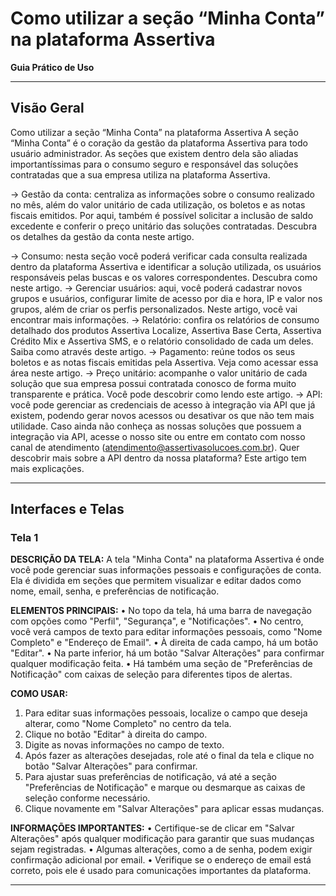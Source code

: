 # Como utilizar a seção “Minha Conta” na plataforma Assertiva

**Guia Prático de Uso**

---

## Visão Geral

Como utilizar a seção “Minha Conta” na
plataforma Assertiva
A seção “Minha Conta” é o coração da gestão da plataforma Assertiva para todo
usuário administrador. As seções que existem dentro dela são aliadas
importantíssimas para o consumo seguro e responsável das soluções contratadas
que a sua empresa utiliza na plataforma Assertiva.

→ Gestão da conta: centraliza as informações sobre o consumo realizado no mês,
além do valor unitário de cada utilização, os boletos e as notas fiscais emitidos. Por
aqui, também é possível solicitar a inclusão de saldo excedente e conferir o preço
unitário das soluções contratadas. Descubra os detalhes da gestão da conta neste
artigo.

→ Consumo: nesta seção você poderá verificar cada consulta realizada dentro da
plataforma Assertiva e identificar a solução utilizada, os usuários responsáveis
pelas buscas e os valores correspondentes. Descubra como neste artigo.
→ Gerenciar usuários: aqui, você poderá cadastrar novos grupos e usuários,
configurar limite de acesso por dia e hora, IP e valor nos grupos, além de criar os
perfis personalizados. Neste artigo, você vai encontrar mais informações.
→ Relatório: confira os relatórios de consumo detalhado dos produtos Assertiva
Localize, Assertiva Base Certa, Assertiva Crédito Mix e Assertiva SMS, e o relatório
consolidado de cada um deles. Saiba como através deste artigo.
→ Pagamento: reúne todos os seus boletos e as notas fiscais emitidas pela
Assertiva. Veja como acessar essa área neste artigo.
→ Preço unitário: acompanhe o valor unitário de cada solução que sua empresa
possui contratada conosco de forma muito transparente e prática. Você pode
descobrir como lendo este artigo.
→ API: você pode gerenciar as credenciais de acesso à integração via API que já
existem, podendo gerar novos acessos ou desativar os que não tem mais utilidade.
Caso ainda não conheça as nossas soluções que possuem a integração via API,
acesse o nosso site ou entre em contato com nosso canal de atendimento
(atendimento@assertivasolucoes.com.br).
Quer descobrir mais sobre a API dentro da nossa plataforma? Este artigo tem mais
explicações.

---

## Interfaces e Telas

### Tela 1

**DESCRIÇÃO DA TELA:**
A tela "Minha Conta" na plataforma Assertiva é onde você pode gerenciar suas informações pessoais e configurações de conta. Ela é dividida em seções que permitem visualizar e editar dados como nome, email, senha, e preferências de notificação.

**ELEMENTOS PRINCIPAIS:**
• No topo da tela, há uma barra de navegação com opções como "Perfil", "Segurança", e "Notificações".
• No centro, você verá campos de texto para editar informações pessoais, como "Nome Completo" e "Endereço de Email".
• À direita de cada campo, há um botão "Editar".
• Na parte inferior, há um botão "Salvar Alterações" para confirmar qualquer modificação feita.
• Há também uma seção de "Preferências de Notificação" com caixas de seleção para diferentes tipos de alertas.

**COMO USAR:**
1. Para editar suas informações pessoais, localize o campo que deseja alterar, como "Nome Completo" no centro da tela.
2. Clique no botão "Editar" à direita do campo.
3. Digite as novas informações no campo de texto.
4. Após fazer as alterações desejadas, role até o final da tela e clique no botão "Salvar Alterações" para confirmar.
5. Para ajustar suas preferências de notificação, vá até a seção "Preferências de Notificação" e marque ou desmarque as caixas de seleção conforme necessário.
6. Clique novamente em "Salvar Alterações" para aplicar essas mudanças.

**INFORMAÇÕES IMPORTANTES:**
• Certifique-se de clicar em "Salvar Alterações" após qualquer modificação para garantir que suas mudanças sejam registradas.
• Algumas alterações, como a de senha, podem exigir confirmação adicional por email.
• Verifique se o endereço de email está correto, pois ele é usado para comunicações importantes da plataforma.

---


